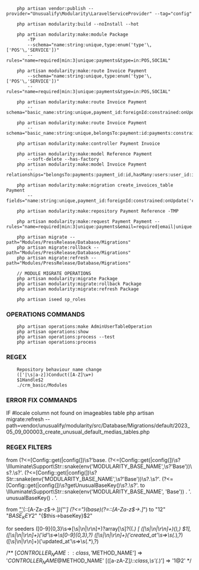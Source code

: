 ```
    php artisan vendor:publish --provider="Unusualify\Modularity\LaravelServiceProvider" --tag="config"
    
    php artisan modularity:build --noInstall --hot

    php artisan modularity:make:module Package 
        -TP 
        --schema="name:string:unique,type:enum('type'\,['POS'\,'SERVICE'])" 
        --rules="name=required|min:3|unique:payments&type=in:POS,SOCIAL"
    
    php artisan modularity:make:route Invoice Payment
        --schema="name:string:unique,type:enum('type'\,['POS'\,'SERVICE'])" 
        --rules="name=required|min:3|unique:payments&type=in:POS,SOCIAL"

    php artisan modularity:make:route Invoice Payment 
        --schema="basic_name:string:unique,payment_id:foreignId:constrained:onUpdate('cascade'):onDelete('cascade'),soft_delete,remember_token"
    
    php artisan modularity:make:route Invoice Payment 
        --schema="basic_name:string:unique,belongsTo:payment:id:payments:constrained:onUpdate('cascade'):onDelete('cascade'),soft_delete,remember_token"

    php artisan modularity:make:controller Payment Invoice

    php artisan modularity:make:model Reference Payment
        --soft-delete --has-factory
    php artisan modularity:make:model Invoice Payment
        --relationships="belongsTo:payments:payment_id:id,hasMany:users:user_id:id"

    php artisan modularity:make:migration create_invoices_table Payment
        --fields="name:string:unique,payment_id:foreignId:constrained:onUpdate('cascade'):onDelete('cascade'),soft_delete,remember_token"

    php artisan modularity:make:repository Payment Reference -TMP

    php artisan modularity:make:request Payment Payment --rules="name=required|min:3|unique:payments&email=required|email|unique:payments"

    php artisan migrate --path="Modules/PressRelease/Database/Migrations"
    php artisan migrate:rollback --path="Modules/PressRelease/Database/Migrations"
    php artisan migrate:refresh --path="Modules/PressRelease/Database/Migrations"

    // MODULE MIGRATE OPERATIONS
    php artisan modularity:migrate Package
    php artisan modularity:migrate:rollback Package
    php artisan modularity:migrate:refresh Package

    php artisan iseed sp_roles

```

### OPERATIONS COMMANDS
```
    php artisan operations:make AdminUserTableOperation
    php artisan operations:show
    php artisan operations:process --test
    php artisan operations:process
```


### REGEX

```
    Repository behaviour name change
    (['|\s|a-z])Conduct([A-Z]\w+)
    $1Handle$2
    ./crm_basic/Modules
```

### ERROR FIX COMMANDS
IF #locale column not found on imageables table
    php artisan migrate:refresh --path=vendor/unusualify/modularity/src/Database/Migrations/default/2023_05_09_000003_create_unusual_default_medias_tables.php

### REGEX FILTERS

from
    (?<=[Config::get\(|config\(])\s?'base\.
    (?<=[Config::get\(|config\(])\s?\\Illuminate\\Support\\Str::snake\(env\('MODULARITY_BASE_NAME',\s?'Base'\)\)\s?\.\s?'\.
    (?<=[Config::get\(|config\(])\s?Str::snake\(env\('MODULARITY_BASE_NAME',\s?'Base'\)\)\s?\.\s?'\.
    (?<=[Config::get\(|config\(])\s?getUnusualBaseKey\(\)\s?\.\s?'\.
to 
    \Illuminate\Support\Str::snake(env('MODULARITY_BASE_NAME', 'Base')) . '.
    unusualBaseKey() . '.

from 
    ["'](base)(::[A-Za-z\$\->\.]*)["']
    (?<=")(base)(?=::[A-Za-z\$\->\.]*")
to
    "$1$2"
    "$BASE_KEY$2"
    "{$this->baseKey}$2"

for seeders
([0-9]{0,3}\s=>[\s|\n|\r\n]+)?array[\s]?\((.*) [
([\s|\n|\r\n]+)(\),)  $1],
([\s|\n|\r\n]+)('id'\s=>\s[0-9]{0,3},?)
([\s|\n|\r\n]+)('created_at'\s=>\s(.*),?)
([\s|\n|\r\n]+)('updated_at'\s=>\s(.*),?)

/**
    [$CONTROLLER_NAME::class, '$METHOD_NAME'] => '$CONTROLLER_NAME@$METHOD_NAME'
    \[([a-zA-Z]*)::class,\s'(.*)'\] => '$1@$2'
 */
